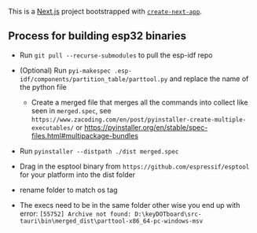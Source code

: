 This is a [Next.js](https://nextjs.org/) project bootstrapped with [`create-next-app`](https://github.com/vercel/next.js/tree/canary/packages/create-next-app).

## Process for building esp32 binaries 
- Run `git pull --recurse-submodules` to pull the esp-idf repo 
- (Optional) Run `pyi-makespec .esp-idf/components/partition_table/parttool.py` and replace the name of the python file
    - Create a merged file that merges all the commands into collect like seen in `merged.spec`, see `https://www.zacoding.com/en/post/pyinstaller-create-multiple-executables/` or https://pyinstaller.org/en/stable/spec-files.html#multipackage-bundles
    
- Run `pyinstaller --distpath ./dist merged.spec`
- Drag in the esptool binary from `https://github.com/espressif/esptool` for your platform into the dist folder
- rename folder to match os tag
- The execs need to be in the same folder other wise you end up with error: `[55752] Archive not found: D:\keyDOTboard\src-tauri\bin\merged_dist\parttool-x86_64-pc-windows-msv`
